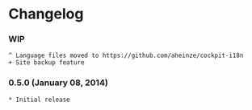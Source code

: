 # Changelog

### WIP

    ^ Language files moved to https://github.com/aheinze/cockpit-i18n
    + Site backup feature

### 0.5.0 (January 08, 2014)

    * Initial release